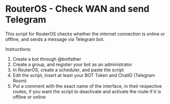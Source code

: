 # RouterOS - Check WAN and send Telegram
This script for RouterOS checks whether the internet connection is online or offline, and sends a message via Telegram bot.

Instructions:

1. Create a bot through @botfather
2. Create a group, and register your bot as an administrator
3. In RouterOS, create a scheduler, and paste the script
4. Edit the script, insert at least your BOT Token and ChatID (Telegram Room)
5. Put a comment with the exact name of the interface, in their respective routes,
   if you want the script to deactivate and activate the route if it is offline or online
